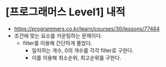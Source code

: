 # [프로그래머스 Level1] 내적
- https://programmers.co.kr/learn/courses/30/lessons/77484
- 조건에 맞는 요소를 카운팅하는 문제이다.
  - filter를 이용해 간단하게 풀었다.
    - 일치하는 개수, 0의 개수를 각각 filter로 구한다.
    - 이를 이용해 최소순위, 최고순위를 구한다.